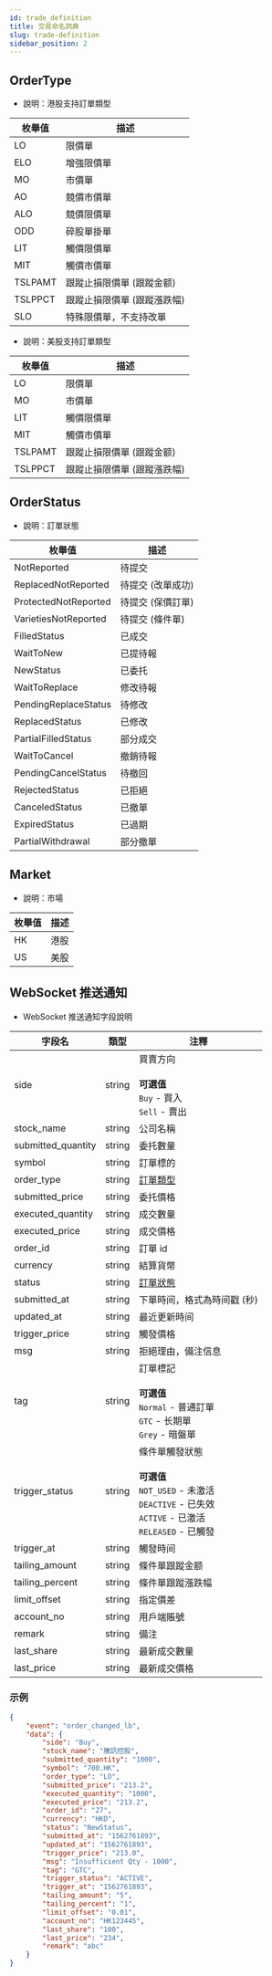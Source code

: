 ```yaml
---
id: trade_definition
title: 交易命名詞典
slug: trade-definition
sidebar_position: 2
---
```


## OrderType

- 說明：港股支持訂單類型

| 枚舉值  | 描述                        |
| ------- | --------------------------- |
| LO      | 限價單                      |
| ELO     | 增強限價單                  |
| MO      | 市價單                      |
| AO      | 競價市價單                  |
| ALO     | 競價限價單                  |
| ODD     | 碎股單掛單                  |
| LIT     | 觸價限價單                  |
| MIT     | 觸價市價單                  |
| TSLPAMT | 跟蹤止損限價單 (跟蹤金额)   |
| TSLPPCT | 跟蹤止損限價單 (跟蹤漲跌幅) |
| SLO     | 特殊限價單，不支持改單      |

- 說明：美股支持訂單類型

| 枚舉值  | 描述                        |
| ------- | --------------------------- |
| LO      | 限價單                      |
| MO      | 市價單                      |
| LIT     | 觸價限價單                  |
| MIT     | 觸價市價單                  |
| TSLPAMT | 跟蹤止損限價單 (跟蹤金额)   |
| TSLPPCT | 跟蹤止損限價單 (跟蹤漲跌幅) |

## OrderStatus

- 說明：訂單狀態

| 枚舉值               | 描述              |
| -------------------- | ----------------- |
| NotReported          | 待提交            |
| ReplacedNotReported  | 待提交 (改單成功) |
| ProtectedNotReported | 待提交 (保價訂單) |
| VarietiesNotReported | 待提交 (條件單)   |
| FilledStatus         | 已成交            |
| WaitToNew            | 已提待報          |
| NewStatus            | 已委托            |
| WaitToReplace        | 修改待報          |
| PendingReplaceStatus | 待修改            |
| ReplacedStatus       | 已修改            |
| PartialFilledStatus  | 部分成交          |
| WaitToCancel         | 撤銷待報          |
| PendingCancelStatus  | 待撤回            |
| RejectedStatus       | 已拒絕            |
| CanceledStatus       | 已撤單            |
| ExpiredStatus        | 已過期            |
| PartialWithdrawal    | 部分撤單          |

## Market

- 說明：市場

| 枚舉值 | 描述 |
| ------ | ---- |
| HK     | 港股 |
| US     | 美股 |

## WebSocket 推送通知

- WebSocket 推送通知字段說明

| 字段名             | 類型   | 注釋                                                                                                                                 |
| ------------------ | ------ | ------------------------------------------------------------------------------------------------------------------------------------ |
| side               | string | 買賣方向<br/><br/>**可選值**<br/>`Buy` - 買入<br />`Sell` - 賣出                                                                     |
| stock_name         | string | 公司名稱                                                                                                                             |
| submitted_quantity | string | 委托數量                                                                                                                             |
| symbol             | string | 訂單標的                                                                                                                             |
| order_type         | string | [訂單類型](./trade-definition#ordertype)                                                                                             |
| submitted_price    | string | 委托價格                                                                                                                             |
| executed_quantity  | string | 成交數量                                                                                                                             |
| executed_price     | string | 成交價格                                                                                                                             |
| order_id           | string | 訂單 id                                                                                                                              |
| currency           | string | 結算貨幣                                                                                                                             |
| status             | string | [訂單狀態](./trade-definition#orderstatus)                                                                                           |
| submitted_at       | string | 下單時间，格式為時间戳 (秒)                                                                                                          |
| updated_at         | string | 最近更新時间                                                                                                                         |
| trigger_price      | string | 觸發價格                                                                                                                             |
| msg                | string | 拒絕理由，備注信息                                                                                                                   |
| tag                | string | 訂單標記<br/><br/>**可選值**<br/>`Normal` - 普通訂單<br />`GTC` - 长期單<br />`Grey` - 暗盤單                                        |
| trigger_status     | string | 條件單觸發狀態<br/><br/>**可選值**<br/>`NOT_USED` - 未激活 <br />`DEACTIVE` - 已失效<br />`ACTIVE` - 已激活<br />`RELEASED` - 已觸發 |
| trigger_at         | string | 觸發時间                                                                                                                             |
| tailing_amount     | string | 條件單跟蹤金额                                                                                                                       |
| tailing_percent    | string | 條件單跟蹤漲跌幅                                                                                                                     |
| limit_offset       | string | 指定價差                                                                                                                             |
| account_no         | string | 用戶端賬號                                                                                                                           |
| remark         | string | 備注																																													 |
| last_share         | string | 最新成交數量																																													 |
| last_price         | string | 最新成交價格																																													 |
	
### 示例

```JSON
{
	"event": "order_changed_lb",
	"data": {
		"side": "Buy",
		"stock_name": "騰訊控股",
		"submitted_quantity": "1000",
		"symbol": "700.HK",
		"order_type": "LO",
		"submitted_price": "213.2",
		"executed_quantity": "1000",
		"executed_price": "213.2",
		"order_id": "27",
		"currency": "HKD",
		"status": "NewStatus",
		"submitted_at": "1562761893",
		"updated_at": "1562761893",
		"trigger_price": "213.0",
		"msg": "Insufficient Qty - 1000",
		"tag": "GTC",
		"trigger_status": "ACTIVE",
		"trigger_at": "1562761893",
		"tailing_amount": "5",
		"tailing_percent": "1",
		"limit_offset": "0.01",
		"account_no": "HK123445",
		"last_share": "100",
		"last_price": "234",
		"remark": "abc"
	}
}
```
